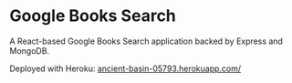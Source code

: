 # Google Books Search

A React-based Google Books Search application backed by Express and MongoDB.

Deployed with Heroku: [ancient-basin-05793.herokuapp.com/](https://ancient-basin-05793.herokuapp.com/)
